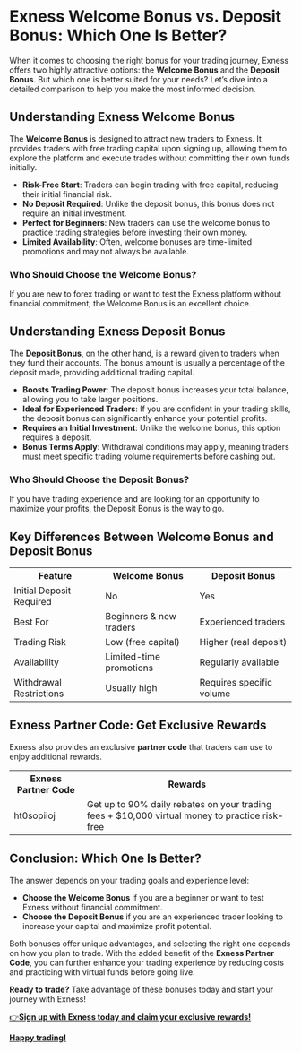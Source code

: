    <h1>Exness Welcome Bonus vs. Deposit Bonus: Which One Is Better?</h1>
    <p>When it comes to choosing the right bonus for your trading journey, Exness offers two highly attractive options: the <strong>Welcome Bonus</strong> and the <strong>Deposit Bonus</strong>. But which one is better suited for your needs? Let’s dive into a detailed comparison to help you make the most informed decision.</p>
    <h2>Understanding Exness Welcome Bonus</h2>
    <p>The <strong>Welcome Bonus</strong> is designed to attract new traders to Exness. It provides traders with free trading capital upon signing up, allowing them to explore the platform and execute trades without committing their own funds initially.</p>
    <ul>
        <li><strong>Risk-Free Start</strong>: Traders can begin trading with free capital, reducing their initial financial risk.</li>
        <li><strong>No Deposit Required</strong>: Unlike the deposit bonus, this bonus does not require an initial investment.</li>
        <li><strong>Perfect for Beginners</strong>: New traders can use the welcome bonus to practice trading strategies before investing their own money.</li>
        <li><strong>Limited Availability</strong>: Often, welcome bonuses are time-limited promotions and may not always be available.</li>
    </ul>
    <h3>Who Should Choose the Welcome Bonus?</h3>
    <p>If you are new to forex trading or want to test the Exness platform without financial commitment, the Welcome Bonus is an excellent choice.</p>
    <h2>Understanding Exness Deposit Bonus</h2>
    <p>The <strong>Deposit Bonus</strong>, on the other hand, is a reward given to traders when they fund their accounts. The bonus amount is usually a percentage of the deposit made, providing additional trading capital.</p>
    <ul>
        <li><strong>Boosts Trading Power</strong>: The deposit bonus increases your total balance, allowing you to take larger positions.</li>
        <li><strong>Ideal for Experienced Traders</strong>: If you are confident in your trading skills, the deposit bonus can significantly enhance your potential profits.</li>
        <li><strong>Requires an Initial Investment</strong>: Unlike the welcome bonus, this option requires a deposit.</li>
        <li><strong>Bonus Terms Apply</strong>: Withdrawal conditions may apply, meaning traders must meet specific trading volume requirements before cashing out.</li>
    </ul>
    <h3>Who Should Choose the Deposit Bonus?</h3>
    <p>If you have trading experience and are looking for an opportunity to maximize your profits, the Deposit Bonus is the way to go.</p>
    <h2>Key Differences Between Welcome Bonus and Deposit Bonus</h2>
    <table>
        <tr>
            <th>Feature</th>
            <th>Welcome Bonus</th>
            <th>Deposit Bonus</th>
        </tr>
        <tr>
            <td>Initial Deposit Required</td>
            <td>No</td>
            <td>Yes</td>
        </tr>
        <tr>
            <td>Best For</td>
            <td>Beginners & new traders</td>
            <td>Experienced traders</td>
        </tr>
        <tr>
            <td>Trading Risk</td>
            <td>Low (free capital)</td>
            <td>Higher (real deposit)</td>
        </tr>
        <tr>
            <td>Availability</td>
            <td>Limited-time promotions</td>
            <td>Regularly available</td>
        </tr>
        <tr>
            <td>Withdrawal Restrictions</td>
            <td>Usually high</td>
            <td>Requires specific volume</td>
        </tr>
    </table>
    <h2>Exness Partner Code: Get Exclusive Rewards</h2>
    <p>Exness also provides an exclusive <strong>partner code</strong> that traders can use to enjoy additional rewards.</p>
    <table>
        <tr>
            <th>Exness Partner Code</th>
            <th>Rewards</th>
        </tr>
        <tr>
            <td>ht0sopiioj</td>
            <td>Get up to 90% daily rebates on your trading fees + $10,000 virtual money to practice risk-free</td>
        </tr>
    </table>
    <h2>Conclusion: Which One Is Better?</h2>
    <p>The answer depends on your trading goals and experience level:</p>
    <ul>
        <li><strong>Choose the Welcome Bonus</strong> if you are a beginner or want to test Exness without financial commitment.</li>
        <li><strong>Choose the Deposit Bonus</strong> if you are an experienced trader looking to increase your capital and maximize profit potential.</li>
    </ul>
    <p>Both bonuses offer unique advantages, and selecting the right one depends on how you plan to trade. With the added benefit of the <strong>Exness Partner Code</strong>, you can further enhance your trading experience by reducing costs and practicing with virtual funds before going live.</p>
    <p><strong>Ready to trade?</strong> Take advantage of these bonuses today and start your journey with Exness!</p>
<p><a href="https://one.exnesstrack.org/a/ht0sopiioj"target="_blank">👉<strong>Sign up with Exness today and claim your exclusive rewards!</strong></p> 
<p><strong> Happy trading!</strong></p>
</body>
</html>
